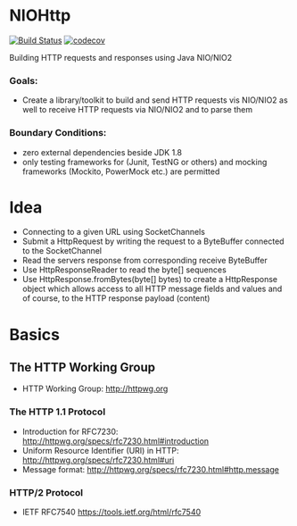 # NIOHttp

[![Build Status](https://travis-ci.org/Oliver-Loeffler/NIOHttp.svg?branch=master)](https://travis-ci.org/Oliver-Loeffler/NIOHttp) [![codecov](https://codecov.io/gh/Oliver-Loeffler/NIOHttp/branch/master/graph/badge.svg)](https://codecov.io/gh/Oliver-Loeffler/NIOHttp)  

Building HTTP requests and responses using Java NIO/NIO2

### Goals:
* Create a library/toolkit to build and send HTTP requests vis NIO/NIO2 as well to receive HTTP requests via NIO/NIO2 and to parse them

### Boundary Conditions:
* zero external dependencies beside JDK 1.8
* only testing frameworks for (Junit, TestNG or others) and mocking frameworks (Mockito, PowerMock etc.) are permitted

# Idea

 * Connecting to a given URL using SocketChannels
 * Submit a HttpRequest by writing the request to a ByteBuffer connected to the SocketChannel
 * Read the servers response from corresponding receive ByteBuffer
  * Use HttpResponseReader to read the byte[] sequences
  * Use HttpResponse.fromBytes(byte[] bytes) to create a HttpResponse object which allows access to all HTTP message fields and values and of course, to the HTTP response payload (content) 

# Basics
## The HTTP Working Group
* HTTP Working Group: http://httpwg.org

### The HTTP 1.1 Protocol 

* Introduction for RFC7230: http://httpwg.org/specs/rfc7230.html#introduction
* Uniform Resource Identifier (URI) in HTTP: http://httpwg.org/specs/rfc7230.html#uri
* Message format: http://httpwg.org/specs/rfc7230.html#http.message

### HTTP/2 Protocol

* IETF RFC7540 https://tools.ietf.org/html/rfc7540


